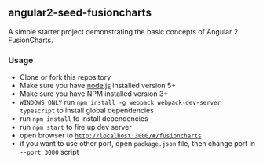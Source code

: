 ## angular2-seed-fusioncharts

A simple starter project demonstrating the basic concepts of Angular 2 FusionCharts.


### Usage
- Clone or fork this repository
- Make sure you have [node.js](https://nodejs.org/) installed version 5+
- Make sure you have NPM installed version 3+
- `WINDOWS ONLY` run `npm install -g webpack webpack-dev-server typescript` to install global dependencies
- run `npm install` to install dependencies
- run `npm start` to fire up dev server
- open browser to [`http://localhost:3000/#/fusioncharts`](http://localhost:3000/#/fusioncharts)
- if you want to use other port, open `package.json` file, then change port in `--port 3000` script
